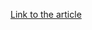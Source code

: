 [Link to the article](https://www.bleepingcomputer.com/news/security/cybercrime-gang-arrested-after-turning-airbnbs-into-fraud-centers/)

